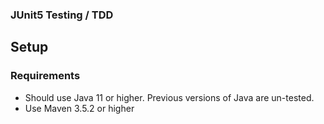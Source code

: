 ### JUnit5 Testing / TDD
  
## Setup
### Requirements
* Should use Java 11 or higher. Previous versions of Java are un-tested.
* Use Maven 3.5.2 or higher

